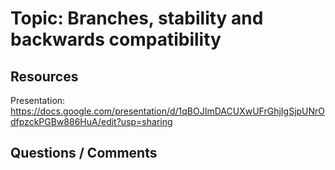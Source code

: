 # Topic: Branches, stability and backwards compatibility

## Resources

Presentation: https://docs.google.com/presentation/d/1qBOJImDACUXwUFrGhjIgSjpUNrOdfpzckPGBw886HuA/edit?usp=sharing

## Questions / Comments
